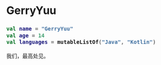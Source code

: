 # GerryYuu

<h3>

```Kotlin
val name = "GerryYuu"
val age = 14
val languages = mutableListOf("Java", "Kotlin")
```

</h3>

我们，最高处见。

